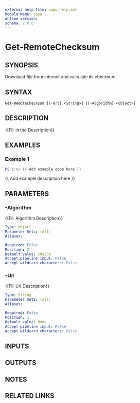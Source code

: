 ```yaml
---
external help file: capu-help.xml
Module Name: capu
online version:
schema: 2.0.0
---
```


# Get-RemoteChecksum

## SYNOPSIS
Download file from internet and calculate its checksum

## SYNTAX

```
Get-RemoteChecksum [[-Url] <String>] [[-Algorithm] <Object>]
```

## DESCRIPTION
{{Fill in the Description}}

## EXAMPLES

### Example 1
```powershell
PS C:\> {{ Add example code here }}
```

{{ Add example description here }}

## PARAMETERS

### -Algorithm
{{Fill Algorithm Description}}

```yaml
Type: Object
Parameter Sets: (All)
Aliases:

Required: False
Position: 2
Default value: Sha256
Accept pipeline input: False
Accept wildcard characters: False
```

### -Url
{{Fill Url Description}}

```yaml
Type: String
Parameter Sets: (All)
Aliases:

Required: False
Position: 1
Default value: None
Accept pipeline input: False
Accept wildcard characters: False
```

## INPUTS

## OUTPUTS

## NOTES

## RELATED LINKS

